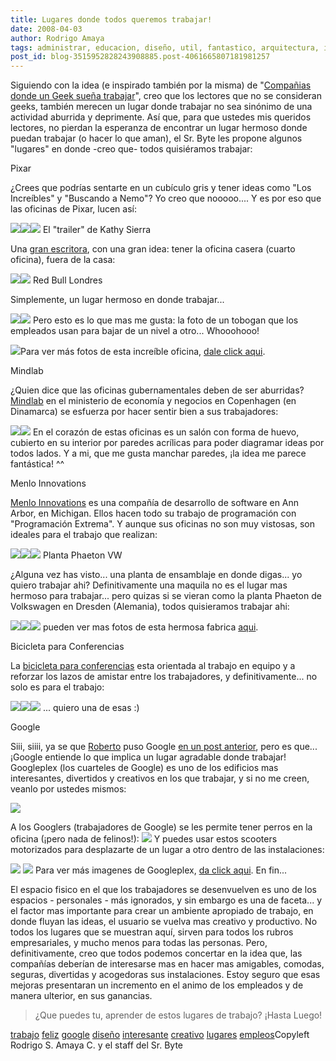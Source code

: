 ```yaml
---
title: Lugares donde todos queremos trabajar!
date: 2008-04-03
author: Rodrigo Amaya
tags: administrar, educacion, diseño, util, fantastico, arquitectura, interesante, google
post_id: blog-3515952828243908885.post-4061665807181981257
---
```


Siguiendo con la idea (e inspirado también por la misma) de "[Compañias donde un Geek sueña trabajar](http://srbyte.blogspot.com/2008/03/compaas-donde-un-geek-suea-trabajar.html)", creo que los lectores que no se consideran geeks, también merecen
      un lugar donde trabajar no sea sinónimo de una actividad aburrida y deprimente. Así que, para
      que ustedes mis queridos lectores, no pierdan la esperanza de encontrar un lugar hermoso donde
      puedan trabajar (o hacer lo que aman), el Sr. Byte les propone algunos "lugares" en donde
      -creo que- todos quisiéramos trabajar:

Pixar

¿Crees que podrías
      sentarte en un cubículo gris y tener ideas como "Los Increíbles" y "Buscando a Nemo"? Yo creo
      que nooooo.... Y es por eso que las oficinas de Pixar, lucen así:

[![](http://bp3.blogger.com/_ayvorITawE4/R_Tn70iioaI/AAAAAAAAAoQ/iqaKzsQc3S8/s400/pixar1.jpg)](http://bp3.blogger.com/_ayvorITawE4/R_Tn70iioaI/AAAAAAAAAoQ/iqaKzsQc3S8/s1600-h/pixar1.jpg)[![](http://bp1.blogger.com/_ayvorITawE4/R_T1xUiiotI/AAAAAAAAAqo/0KQGDOl1pz4/s400/pixar05.jpg)](http://bp1.blogger.com/_ayvorITawE4/R_T1xUiiotI/AAAAAAAAAqo/0KQGDOl1pz4/s1600-h/pixar05.jpg)[![](http://bp2.blogger.com/_ayvorITawE4/R_T1xkiiouI/AAAAAAAAAqw/AhlR4SsRXro/s400/pixar02.jpg)](http://bp2.blogger.com/_ayvorITawE4/R_T1xkiiouI/AAAAAAAAAqw/AhlR4SsRXro/s1600-h/pixar02.jpg)
El "trailer" de Kathy
      Sierra

Una [gran escritora](http://headrush.typepad.com/creating_passionate_users/), con
      una gran idea: tener la oficina casera (cuarto oficina), fuera de la casa:

[![](http://bp2.blogger.com/_ayvorITawE4/R_Tn7kiioXI/AAAAAAAAAn4/7UVBpEELb8w/s400/trailer2.jpg)](http://bp2.blogger.com/_ayvorITawE4/R_Tn7kiioXI/AAAAAAAAAn4/7UVBpEELb8w/s1600-h/trailer2.jpg)[![](http://bp3.blogger.com/_ayvorITawE4/R_Tn70iioZI/AAAAAAAAAoI/Iqva4O53ppc/s400/trailer1.jpg)](http://bp3.blogger.com/_ayvorITawE4/R_Tn70iioZI/AAAAAAAAAoI/Iqva4O53ppc/s1600-h/trailer1.jpg)
Red Bull
      Londres

Simplemente, un lugar hermoso en donde
      trabajar...

[![](http://bp3.blogger.com/_ayvorITawE4/R_Top0iiobI/AAAAAAAAAoY/Ps4peoYuC5I/s400/redbull1.jpg)](http://bp3.blogger.com/_ayvorITawE4/R_Top0iiobI/AAAAAAAAAoY/Ps4peoYuC5I/s1600-h/redbull1.jpg)[![](http://bp0.blogger.com/_ayvorITawE4/R_ToqEiiocI/AAAAAAAAAog/QisQZYtUdWk/s400/redbull2.jpg)](http://bp0.blogger.com/_ayvorITawE4/R_ToqEiiocI/AAAAAAAAAog/QisQZYtUdWk/s1600-h/redbull2.jpg)
Pero
      esto es lo que mas me gusta: la foto de un tobogan que los empleados usan para bajar de un
      nivel a otro... Whooohooo!

[![](http://bp0.blogger.com/_ayvorITawE4/R_ToqEiiodI/AAAAAAAAAoo/YtRhS_gYNck/s400/redbull3.jpg)](http://bp0.blogger.com/_ayvorITawE4/R_ToqEiiodI/AAAAAAAAAoo/YtRhS_gYNck/s1600-h/redbull3.jpg)Para ver más fotos
      de esta increíble oficina, [dale click aqui](http://www.designverb.com/2006/08/22/red-bull-hq-london-whoohoooo).

Mindlab

¿Quien dice que las oficinas gubernamentales
      deben de ser aburridas? [Mindlab](http://www.mind-lab.dk/) en el
      ministerio de economía y negocios en Copenhagen (en Dinamarca) se esfuerza por hacer sentir
      bien a sus trabajadores:

[![](http://bp1.blogger.com/_ayvorITawE4/R_Tn7UiioWI/AAAAAAAAAnw/xhd-Rs4XKR8/s400/mindlab2.jpg)](http://bp1.blogger.com/_ayvorITawE4/R_Tn7UiioWI/AAAAAAAAAnw/xhd-Rs4XKR8/s1600-h/mindlab2.jpg)[![](http://bp2.blogger.com/_ayvorITawE4/R_Tn7kiioYI/AAAAAAAAAoA/ziSW6yEnpak/s400/mindlabs.jpg)](http://bp2.blogger.com/_ayvorITawE4/R_Tn7kiioYI/AAAAAAAAAoA/ziSW6yEnpak/s1600-h/mindlabs.jpg)
En el
      corazón de estas oficinas es un salón con forma de huevo, cubierto en su interior por paredes
      acrílicas para poder diagramar ideas por todos lados. Y a mi, que me gusta manchar paredes,
      ¡la idea me parece fantástica! ^^

Menlo Innovations

[Menlo Innovations](http://www.menloinnovations.com/) es una compañía de
      desarrollo de software en Ann Arbor, en Michigan. Ellos hacen todo su trabajo de programación
      con "Programación Extrema". Y aunque sus oficinas no son muy vistosas, son ideales para el
      trabajo que realizan:

[![](http://bp0.blogger.com/_ayvorITawE4/R_TqGEiioeI/AAAAAAAAAow/PRvBks2kq5Y/s400/menlo1.jpg)](http://bp0.blogger.com/_ayvorITawE4/R_TqGEiioeI/AAAAAAAAAow/PRvBks2kq5Y/s1600-h/menlo1.jpg)[![](http://bp0.blogger.com/_ayvorITawE4/R_TqGEiiofI/AAAAAAAAAo4/5gE1KLu9k9s/s400/menlo2.jpg)](http://bp0.blogger.com/_ayvorITawE4/R_TqGEiiofI/AAAAAAAAAo4/5gE1KLu9k9s/s1600-h/menlo2.jpg)[![](http://bp3.blogger.com/_ayvorITawE4/R_TqG0iiohI/AAAAAAAAApI/mYTRqj4fVi8/s400/menlo4.jpg)](http://bp3.blogger.com/_ayvorITawE4/R_TqG0iiohI/AAAAAAAAApI/mYTRqj4fVi8/s1600-h/menlo4.jpg)
Planta Phaeton
      VW

¿Alguna vez has visto... una planta de ensamblaje en
      donde digas... yo quiero trabajar ahi? Definitivamente una maquila no es el lugar mas hermoso
      para trabajar... pero quizas si se vieran como la planta Phaeton de Volkswagen en Dresden
      (Alemania), todos quisieramos trabajar ahi:

[![](http://bp2.blogger.com/_ayvorITawE4/R_TsEkiioiI/AAAAAAAAApQ/XR4Cn_R-BJM/s400/Dresden_2.jpg)](http://bp2.blogger.com/_ayvorITawE4/R_TsEkiioiI/AAAAAAAAApQ/XR4Cn_R-BJM/s1600-h/Dresden_2.jpg)[![](http://bp1.blogger.com/_ayvorITawE4/R_TsFUiiojI/AAAAAAAAApY/rBnAKD7_iXs/s400/Dresden_5.jpg)](http://bp1.blogger.com/_ayvorITawE4/R_TsFUiiojI/AAAAAAAAApY/rBnAKD7_iXs/s1600-h/Dresden_5.jpg)[![](http://bp3.blogger.com/_ayvorITawE4/R_TsF0iiokI/AAAAAAAAApg/Pzl2vO147PE/s400/Dresden_11.jpg)](http://bp3.blogger.com/_ayvorITawE4/R_TsF0iiokI/AAAAAAAAApg/Pzl2vO147PE/s1600-h/Dresden_11.jpg)
pueden
      ver mas fotos de esta hermosa fabrica [aqui](http://forums.vwvortex.com/zerothread?id=1837641).

Bicicleta para
      Conferencias

La [bicicleta para conferencias](http://conferencebike.com/) esta orientada al
      trabajo en equipo y a reforzar los lazos de amistar entre los trabajadores, y
      definitivamente... no solo es para el trabajo:

[![](http://bp0.blogger.com/_ayvorITawE4/R_TuGEiiolI/AAAAAAAAApo/C4BC8VtRnq8/s400/conference+bike.jpg)](http://bp0.blogger.com/_ayvorITawE4/R_TuGEiiolI/AAAAAAAAApo/C4BC8VtRnq8/s1600-h/conference+bike.jpg)[![](http://bp1.blogger.com/_ayvorITawE4/R_TuGUiiomI/AAAAAAAAApw/cJbyrsUJjh0/s400/conference+bike2.jpg)](http://bp1.blogger.com/_ayvorITawE4/R_TuGUiiomI/AAAAAAAAApw/cJbyrsUJjh0/s1600-h/conference+bike2.jpg)[![](http://bp3.blogger.com/_ayvorITawE4/R_TuG0iionI/AAAAAAAAAp4/ABtINdZ4JNc/s400/conference+bike3.jpg)](http://bp3.blogger.com/_ayvorITawE4/R_TuG0iionI/AAAAAAAAAp4/ABtINdZ4JNc/s1600-h/conference+bike3.jpg)
...
      quiero una de esas :)

Google

Siii,
      siiii, ya se que [Roberto](http://www.blogger.com/profile/15615123126956711175) puso Google
      [en un post anterior](http://srbyte.blogspot.com/2008/03/compaas-donde-un-geek-suea-trabajar.html), pero es que... ¡Google entiende lo que implica un lugar agradable
      donde trabajar! Googleplex (los cuarteles de Google) es uno de los edificios mas interesantes,
      divertidos y creativos en los que trabajar, y si no me creen, veanlo por ustedes mismos:

[![](http://bp1.blogger.com/_ayvorITawE4/R_TzjUiiooI/AAAAAAAAAqA/1IFeusTbNjA/s400/01.jpg)](http://bp1.blogger.com/_ayvorITawE4/R_TzjUiiooI/AAAAAAAAAqA/1IFeusTbNjA/s1600-h/01.jpg)

A los Googlers (trabajadores de Google) se les permite tener perros en la oficina (¡pero
      nada de felinos!):
[![](http://bp1.blogger.com/_ayvorITawE4/R_TzjUiiopI/AAAAAAAAAqI/BgMwV8DJtX8/s400/11.jpg)](http://bp1.blogger.com/_ayvorITawE4/R_TzjUiiopI/AAAAAAAAAqI/BgMwV8DJtX8/s1600-h/11.jpg)
Y
      puedes usar estos scooters motorizados para desplazarte de un lugar a otro dentro de las
      instalaciones:

[![](http://bp2.blogger.com/_ayvorITawE4/R_TzjkiioqI/AAAAAAAAAqQ/UK9TSLDKPAA/s400/googleplex.jpg)](http://bp2.blogger.com/_ayvorITawE4/R_TzjkiioqI/AAAAAAAAAqQ/UK9TSLDKPAA/s1600-h/googleplex.jpg)
[![](http://bp3.blogger.com/_ayvorITawE4/R_Tzj0iiorI/AAAAAAAAAqY/-FfL2HAroF4/s400/googleplex-inside.jpg)](http://bp3.blogger.com/_ayvorITawE4/R_Tzj0iiorI/AAAAAAAAAqY/-FfL2HAroF4/s1600-h/googleplex-inside.jpg)
Para
      ver más imagenes de Googleplex, [da click aqui](http://www.time.com/time/photoessays/2006/inside_google/1.html).
En
      fin...

El espacio fisico en el que los trabajadores
      se desenvuelven es uno de los espacios - personales - más ignorados, y sin embargo es una de
      faceta... y el factor mas importante para crear un ambiente apropiado de trabajo, en donde
      fluyan las ideas, el usuario se vuelva mas creativo y productivo. No todos los lugares que se
      muestran aquí, sirven para todos los rubros empresariales, y mucho menos para todas las
      personas. Pero, definitivamente, creo que todos podemos concertar en la idea que, las
      compañías deberían de interesarse mas en hacer mas amigables, comodas, seguras, divertidas y
      acogedoras sus instalaciones. Estoy seguro que esas mejoras presentaran un incremento en el
      animo de los empleados y de manera ulterior, en sus ganancias.

> ¿Que puedes tu, aprender de estos
> lugares de trabajo?
¡Hasta Luego!

[trabajo](http://www.blogalaxia.com/tags/trabajo) [feliz](http://www.blogalaxia.com/tags/feliz) [google](http://www.blogalaxia.com/tags/google) [diseño](http://www.blogalaxia.com/tags/diseno) [interesante](http://www.blogalaxia.com/tags/interesante) [creativo](http://www.blogalaxia.com/tags/creativo) [lugares](http://www.blogalaxia.com/tags/lugares) [empleos](http://www.blogalaxia.com/tags/empleos)Copyleft Rodrigo S. Amaya C. y el staff del Sr.
      Byte